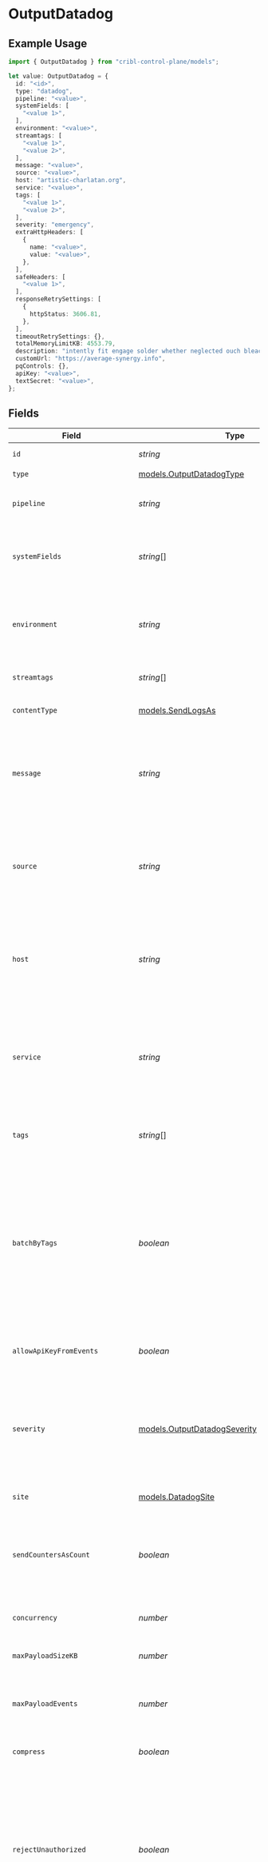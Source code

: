 # OutputDatadog

## Example Usage

```typescript
import { OutputDatadog } from "cribl-control-plane/models";

let value: OutputDatadog = {
  id: "<id>",
  type: "datadog",
  pipeline: "<value>",
  systemFields: [
    "<value 1>",
  ],
  environment: "<value>",
  streamtags: [
    "<value 1>",
    "<value 2>",
  ],
  message: "<value>",
  source: "<value>",
  host: "artistic-charlatan.org",
  service: "<value>",
  tags: [
    "<value 1>",
    "<value 2>",
  ],
  severity: "emergency",
  extraHttpHeaders: [
    {
      name: "<value>",
      value: "<value>",
    },
  ],
  safeHeaders: [
    "<value 1>",
  ],
  responseRetrySettings: [
    {
      httpStatus: 3606.81,
    },
  ],
  timeoutRetrySettings: {},
  totalMemoryLimitKB: 4553.79,
  description: "intently fit engage solder whether neglected ouch bleach",
  customUrl: "https://average-synergy.info",
  pqControls: {},
  apiKey: "<value>",
  textSecret: "<value>",
};
```

## Fields

| Field                                                                                                                                                                                                                                                                                                                                            | Type                                                                                                                                                                                                                                                                                                                                             | Required                                                                                                                                                                                                                                                                                                                                         | Description                                                                                                                                                                                                                                                                                                                                      |
| ------------------------------------------------------------------------------------------------------------------------------------------------------------------------------------------------------------------------------------------------------------------------------------------------------------------------------------------------ | ------------------------------------------------------------------------------------------------------------------------------------------------------------------------------------------------------------------------------------------------------------------------------------------------------------------------------------------------ | ------------------------------------------------------------------------------------------------------------------------------------------------------------------------------------------------------------------------------------------------------------------------------------------------------------------------------------------------ | ------------------------------------------------------------------------------------------------------------------------------------------------------------------------------------------------------------------------------------------------------------------------------------------------------------------------------------------------ |
| `id`                                                                                                                                                                                                                                                                                                                                             | *string*                                                                                                                                                                                                                                                                                                                                         | :heavy_minus_sign:                                                                                                                                                                                                                                                                                                                               | Unique ID for this output                                                                                                                                                                                                                                                                                                                        |
| `type`                                                                                                                                                                                                                                                                                                                                           | [models.OutputDatadogType](../models/outputdatadogtype.md)                                                                                                                                                                                                                                                                                       | :heavy_check_mark:                                                                                                                                                                                                                                                                                                                               | N/A                                                                                                                                                                                                                                                                                                                                              |
| `pipeline`                                                                                                                                                                                                                                                                                                                                       | *string*                                                                                                                                                                                                                                                                                                                                         | :heavy_minus_sign:                                                                                                                                                                                                                                                                                                                               | Pipeline to process data before sending out to this output                                                                                                                                                                                                                                                                                       |
| `systemFields`                                                                                                                                                                                                                                                                                                                                   | *string*[]                                                                                                                                                                                                                                                                                                                                       | :heavy_minus_sign:                                                                                                                                                                                                                                                                                                                               | Fields to automatically add to events, such as cribl_pipe. Supports wildcards.                                                                                                                                                                                                                                                                   |
| `environment`                                                                                                                                                                                                                                                                                                                                    | *string*                                                                                                                                                                                                                                                                                                                                         | :heavy_minus_sign:                                                                                                                                                                                                                                                                                                                               | Optionally, enable this config only on a specified Git branch. If empty, will be enabled everywhere.                                                                                                                                                                                                                                             |
| `streamtags`                                                                                                                                                                                                                                                                                                                                     | *string*[]                                                                                                                                                                                                                                                                                                                                       | :heavy_minus_sign:                                                                                                                                                                                                                                                                                                                               | Tags for filtering and grouping in @{product}                                                                                                                                                                                                                                                                                                    |
| `contentType`                                                                                                                                                                                                                                                                                                                                    | [models.SendLogsAs](../models/sendlogsas.md)                                                                                                                                                                                                                                                                                                     | :heavy_minus_sign:                                                                                                                                                                                                                                                                                                                               | The content type to use when sending logs                                                                                                                                                                                                                                                                                                        |
| `message`                                                                                                                                                                                                                                                                                                                                        | *string*                                                                                                                                                                                                                                                                                                                                         | :heavy_minus_sign:                                                                                                                                                                                                                                                                                                                               | Name of the event field that contains the message to send. If not specified, Stream sends a JSON representation of the whole event.                                                                                                                                                                                                              |
| `source`                                                                                                                                                                                                                                                                                                                                         | *string*                                                                                                                                                                                                                                                                                                                                         | :heavy_minus_sign:                                                                                                                                                                                                                                                                                                                               | Name of the source to send with logs. When you send logs as JSON objects, the event's 'source' field (if set) will override this value.                                                                                                                                                                                                          |
| `host`                                                                                                                                                                                                                                                                                                                                           | *string*                                                                                                                                                                                                                                                                                                                                         | :heavy_minus_sign:                                                                                                                                                                                                                                                                                                                               | Name of the host to send with logs. When you send logs as JSON objects, the event's 'host' field (if set) will override this value.                                                                                                                                                                                                              |
| `service`                                                                                                                                                                                                                                                                                                                                        | *string*                                                                                                                                                                                                                                                                                                                                         | :heavy_minus_sign:                                                                                                                                                                                                                                                                                                                               | Name of the service to send with logs. When you send logs as JSON objects, the event's '__service' field (if set) will override this value.                                                                                                                                                                                                      |
| `tags`                                                                                                                                                                                                                                                                                                                                           | *string*[]                                                                                                                                                                                                                                                                                                                                       | :heavy_minus_sign:                                                                                                                                                                                                                                                                                                                               | List of tags to send with logs, such as 'env:prod' and 'env_staging:east'                                                                                                                                                                                                                                                                        |
| `batchByTags`                                                                                                                                                                                                                                                                                                                                    | *boolean*                                                                                                                                                                                                                                                                                                                                        | :heavy_minus_sign:                                                                                                                                                                                                                                                                                                                               | Batch events by API key and the ddtags field on the event. When disabled, batches events only by API key. If incoming events have high cardinality in the ddtags field, disabling this setting may improve Destination performance.                                                                                                              |
| `allowApiKeyFromEvents`                                                                                                                                                                                                                                                                                                                          | *boolean*                                                                                                                                                                                                                                                                                                                                        | :heavy_minus_sign:                                                                                                                                                                                                                                                                                                                               | Allow API key to be set from the event's '__agent_api_key' field                                                                                                                                                                                                                                                                                 |
| `severity`                                                                                                                                                                                                                                                                                                                                       | [models.OutputDatadogSeverity](../models/outputdatadogseverity.md)                                                                                                                                                                                                                                                                               | :heavy_minus_sign:                                                                                                                                                                                                                                                                                                                               | Default value for message severity. When you send logs as JSON objects, the event's '__severity' field (if set) will override this value.                                                                                                                                                                                                        |
| `site`                                                                                                                                                                                                                                                                                                                                           | [models.DatadogSite](../models/datadogsite.md)                                                                                                                                                                                                                                                                                                   | :heavy_minus_sign:                                                                                                                                                                                                                                                                                                                               | Datadog site to which events should be sent                                                                                                                                                                                                                                                                                                      |
| `sendCountersAsCount`                                                                                                                                                                                                                                                                                                                            | *boolean*                                                                                                                                                                                                                                                                                                                                        | :heavy_minus_sign:                                                                                                                                                                                                                                                                                                                               | If not enabled, Datadog will transform 'counter' metrics to 'gauge'. [Learn more about Datadog metrics types.](https://docs.datadoghq.com/metrics/types/?tab=count)                                                                                                                                                                              |
| `concurrency`                                                                                                                                                                                                                                                                                                                                    | *number*                                                                                                                                                                                                                                                                                                                                         | :heavy_minus_sign:                                                                                                                                                                                                                                                                                                                               | Maximum number of ongoing requests before blocking                                                                                                                                                                                                                                                                                               |
| `maxPayloadSizeKB`                                                                                                                                                                                                                                                                                                                               | *number*                                                                                                                                                                                                                                                                                                                                         | :heavy_minus_sign:                                                                                                                                                                                                                                                                                                                               | Maximum size, in KB, of the request body                                                                                                                                                                                                                                                                                                         |
| `maxPayloadEvents`                                                                                                                                                                                                                                                                                                                               | *number*                                                                                                                                                                                                                                                                                                                                         | :heavy_minus_sign:                                                                                                                                                                                                                                                                                                                               | Maximum number of events to include in the request body. Default is 0 (unlimited).                                                                                                                                                                                                                                                               |
| `compress`                                                                                                                                                                                                                                                                                                                                       | *boolean*                                                                                                                                                                                                                                                                                                                                        | :heavy_minus_sign:                                                                                                                                                                                                                                                                                                                               | Compress the payload body before sending                                                                                                                                                                                                                                                                                                         |
| `rejectUnauthorized`                                                                                                                                                                                                                                                                                                                             | *boolean*                                                                                                                                                                                                                                                                                                                                        | :heavy_minus_sign:                                                                                                                                                                                                                                                                                                                               | Reject certificates not authorized by a CA in the CA certificate path or by another trusted CA (such as the system's).<br/>        Enabled by default. When this setting is also present in TLS Settings (Client Side),<br/>        that value will take precedence.                                                                             |
| `timeoutSec`                                                                                                                                                                                                                                                                                                                                     | *number*                                                                                                                                                                                                                                                                                                                                         | :heavy_minus_sign:                                                                                                                                                                                                                                                                                                                               | Amount of time, in seconds, to wait for a request to complete before canceling it                                                                                                                                                                                                                                                                |
| `flushPeriodSec`                                                                                                                                                                                                                                                                                                                                 | *number*                                                                                                                                                                                                                                                                                                                                         | :heavy_minus_sign:                                                                                                                                                                                                                                                                                                                               | Maximum time between requests. Small values could cause the payload size to be smaller than the configured Body size limit.                                                                                                                                                                                                                      |
| `extraHttpHeaders`                                                                                                                                                                                                                                                                                                                               | [models.OutputDatadogExtraHttpHeader](../models/outputdatadogextrahttpheader.md)[]                                                                                                                                                                                                                                                               | :heavy_minus_sign:                                                                                                                                                                                                                                                                                                                               | Headers to add to all events                                                                                                                                                                                                                                                                                                                     |
| `useRoundRobinDns`                                                                                                                                                                                                                                                                                                                               | *boolean*                                                                                                                                                                                                                                                                                                                                        | :heavy_minus_sign:                                                                                                                                                                                                                                                                                                                               | Enable round-robin DNS lookup. When a DNS server returns multiple addresses, @{product} will cycle through them in the order returned. For optimal performance, consider enabling this setting for non-load balanced destinations.                                                                                                               |
| `failedRequestLoggingMode`                                                                                                                                                                                                                                                                                                                       | [models.OutputDatadogFailedRequestLoggingMode](../models/outputdatadogfailedrequestloggingmode.md)                                                                                                                                                                                                                                               | :heavy_minus_sign:                                                                                                                                                                                                                                                                                                                               | Data to log when a request fails. All headers are redacted by default, unless listed as safe headers below.                                                                                                                                                                                                                                      |
| `safeHeaders`                                                                                                                                                                                                                                                                                                                                    | *string*[]                                                                                                                                                                                                                                                                                                                                       | :heavy_minus_sign:                                                                                                                                                                                                                                                                                                                               | List of headers that are safe to log in plain text                                                                                                                                                                                                                                                                                               |
| `responseRetrySettings`                                                                                                                                                                                                                                                                                                                          | [models.OutputDatadogResponseRetrySetting](../models/outputdatadogresponseretrysetting.md)[]                                                                                                                                                                                                                                                     | :heavy_minus_sign:                                                                                                                                                                                                                                                                                                                               | Automatically retry after unsuccessful response status codes, such as 429 (Too Many Requests) or 503 (Service Unavailable)                                                                                                                                                                                                                       |
| `timeoutRetrySettings`                                                                                                                                                                                                                                                                                                                           | [models.OutputDatadogTimeoutRetrySettings](../models/outputdatadogtimeoutretrysettings.md)                                                                                                                                                                                                                                                       | :heavy_minus_sign:                                                                                                                                                                                                                                                                                                                               | N/A                                                                                                                                                                                                                                                                                                                                              |
| `responseHonorRetryAfterHeader`                                                                                                                                                                                                                                                                                                                  | *boolean*                                                                                                                                                                                                                                                                                                                                        | :heavy_minus_sign:                                                                                                                                                                                                                                                                                                                               | Honor any Retry-After header that specifies a delay (in seconds) no longer than 180 seconds after the retry request. @{product} limits the delay to 180 seconds, even if the Retry-After header specifies a longer delay. When enabled, takes precedence over user-configured retry options. When disabled, all Retry-After headers are ignored. |
| `onBackpressure`                                                                                                                                                                                                                                                                                                                                 | [models.OutputDatadogBackpressureBehavior](../models/outputdatadogbackpressurebehavior.md)                                                                                                                                                                                                                                                       | :heavy_minus_sign:                                                                                                                                                                                                                                                                                                                               | How to handle events when all receivers are exerting backpressure                                                                                                                                                                                                                                                                                |
| `authType`                                                                                                                                                                                                                                                                                                                                       | [models.OutputDatadogAuthenticationMethod](../models/outputdatadogauthenticationmethod.md)                                                                                                                                                                                                                                                       | :heavy_minus_sign:                                                                                                                                                                                                                                                                                                                               | Enter API key directly, or select a stored secret                                                                                                                                                                                                                                                                                                |
| `totalMemoryLimitKB`                                                                                                                                                                                                                                                                                                                             | *number*                                                                                                                                                                                                                                                                                                                                         | :heavy_minus_sign:                                                                                                                                                                                                                                                                                                                               | Maximum total size of the batches waiting to be sent. If left blank, defaults to 5 times the max body size (if set). If 0, no limit is enforced.                                                                                                                                                                                                 |
| `description`                                                                                                                                                                                                                                                                                                                                    | *string*                                                                                                                                                                                                                                                                                                                                         | :heavy_minus_sign:                                                                                                                                                                                                                                                                                                                               | N/A                                                                                                                                                                                                                                                                                                                                              |
| `customUrl`                                                                                                                                                                                                                                                                                                                                      | *string*                                                                                                                                                                                                                                                                                                                                         | :heavy_minus_sign:                                                                                                                                                                                                                                                                                                                               | N/A                                                                                                                                                                                                                                                                                                                                              |
| `pqMaxFileSize`                                                                                                                                                                                                                                                                                                                                  | *string*                                                                                                                                                                                                                                                                                                                                         | :heavy_minus_sign:                                                                                                                                                                                                                                                                                                                               | The maximum size to store in each queue file before closing and optionally compressing (KB, MB, etc.)                                                                                                                                                                                                                                            |
| `pqMaxSize`                                                                                                                                                                                                                                                                                                                                      | *string*                                                                                                                                                                                                                                                                                                                                         | :heavy_minus_sign:                                                                                                                                                                                                                                                                                                                               | The maximum disk space that the queue can consume (as an average per Worker Process) before queueing stops. Enter a numeral with units of KB, MB, etc.                                                                                                                                                                                           |
| `pqPath`                                                                                                                                                                                                                                                                                                                                         | *string*                                                                                                                                                                                                                                                                                                                                         | :heavy_minus_sign:                                                                                                                                                                                                                                                                                                                               | The location for the persistent queue files. To this field's value, the system will append: /<worker-id>/<output-id>.                                                                                                                                                                                                                            |
| `pqCompress`                                                                                                                                                                                                                                                                                                                                     | [models.OutputDatadogCompression](../models/outputdatadogcompression.md)                                                                                                                                                                                                                                                                         | :heavy_minus_sign:                                                                                                                                                                                                                                                                                                                               | Codec to use to compress the persisted data                                                                                                                                                                                                                                                                                                      |
| `pqOnBackpressure`                                                                                                                                                                                                                                                                                                                               | [models.OutputDatadogQueueFullBehavior](../models/outputdatadogqueuefullbehavior.md)                                                                                                                                                                                                                                                             | :heavy_minus_sign:                                                                                                                                                                                                                                                                                                                               | How to handle events when the queue is exerting backpressure (full capacity or low disk). 'Block' is the same behavior as non-PQ blocking. 'Drop new data' throws away incoming data, while leaving the contents of the PQ unchanged.                                                                                                            |
| `pqMode`                                                                                                                                                                                                                                                                                                                                         | [models.OutputDatadogMode](../models/outputdatadogmode.md)                                                                                                                                                                                                                                                                                       | :heavy_minus_sign:                                                                                                                                                                                                                                                                                                                               | In Error mode, PQ writes events to the filesystem if the Destination is unavailable. In Backpressure mode, PQ writes events to the filesystem when it detects backpressure from the Destination. In Always On mode, PQ always writes events to the filesystem.                                                                                   |
| `pqControls`                                                                                                                                                                                                                                                                                                                                     | [models.OutputDatadogPqControls](../models/outputdatadogpqcontrols.md)                                                                                                                                                                                                                                                                           | :heavy_minus_sign:                                                                                                                                                                                                                                                                                                                               | N/A                                                                                                                                                                                                                                                                                                                                              |
| `apiKey`                                                                                                                                                                                                                                                                                                                                         | *string*                                                                                                                                                                                                                                                                                                                                         | :heavy_minus_sign:                                                                                                                                                                                                                                                                                                                               | Organization's API key in Datadog                                                                                                                                                                                                                                                                                                                |
| `textSecret`                                                                                                                                                                                                                                                                                                                                     | *string*                                                                                                                                                                                                                                                                                                                                         | :heavy_minus_sign:                                                                                                                                                                                                                                                                                                                               | Select or create a stored text secret                                                                                                                                                                                                                                                                                                            |